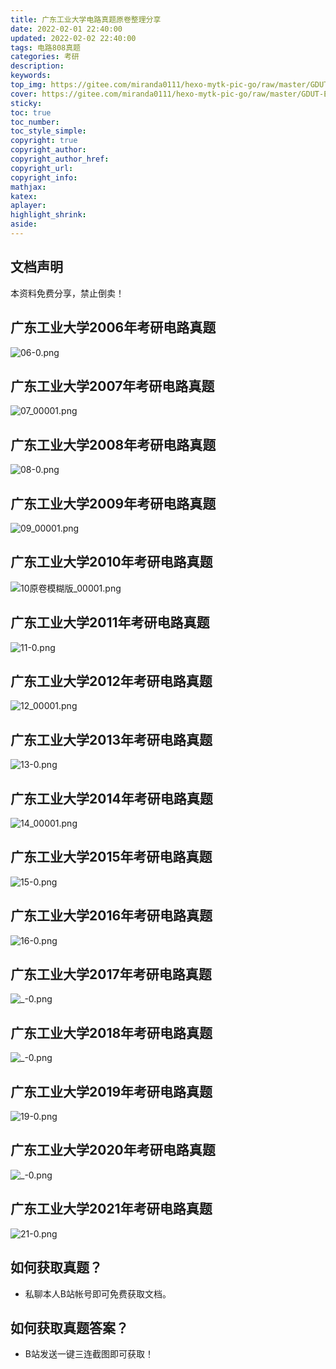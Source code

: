 ```yaml
---
title: 广东工业大学电路真题原卷整理分享
date: 2022-02-01 22:40:00
updated: 2022-02-02 22:40:00
tags: 电路808真题
categories: 考研
description: 
keywords:
top_img: https://gitee.com/miranda0111/hexo-mytk-pic-go/raw/master/GDUT-EE/20220203214214.png
cover: https://gitee.com/miranda0111/hexo-mytk-pic-go/raw/master/GDUT-EE/20220203214214.png
sticky:
toc: true
toc_number: 
toc_style_simple: 
copyright: true
copyright_author:
copyright_author_href:
copyright_url:
copyright_info:
mathjax:
katex:
aplayer:
highlight_shrink:
aside:
---
```


## 文档声明

本资料免费分享，禁止倒卖！

## 广东工业大学2006年考研电路真题

![06-0.png](https://ae03.alicdn.com/kf/H49e40439b21d4202ad7bff7c0a7142cdO.png)

## 广东工业大学2007年考研电路真题

![07_00001.png](https://ae03.alicdn.com/kf/H0e9755a35fda4df8915a0a13d3cb487eR.png)

## 广东工业大学2008年考研电路真题

![08-0.png](https://ae05.alicdn.com/kf/H15932b6bd917479d9ccdd9881576d7358.png)

## 广东工业大学2009年考研电路真题

![09_00001.png](https://ae01.alicdn.com/kf/H648e94ab52d64ea0988e4058657559196.png)

## 广东工业大学2010年考研电路真题

![10原卷模糊版_00001.png](https://ae03.alicdn.com/kf/H550c049bf0264089911d9c42b3423969q.png)

## 广东工业大学2011年考研电路真题

![11-0.png](https://ae03.alicdn.com/kf/H49f863379907481798537a2220964b7dA.png)

## 广东工业大学2012年考研电路真题

![12_00001.png](https://ae01.alicdn.com/kf/H4eeefc67207845dabfedfe16e10ae711H.png)

## 广东工业大学2013年考研电路真题

![13-0.png](https://ae02.alicdn.com/kf/H9ac57b434040482991b2c0e940c5565b3.png)

## 广东工业大学2014年考研电路真题

![14_00001.png](https://ae01.alicdn.com/kf/H8e6526fb9f7741c8a820585ef26aeb20r.png)

## 广东工业大学2015年考研电路真题

![15-0.png](https://ae01.alicdn.com/kf/Hfe62bc2dd5cc40428782c5fae352bc46B.png)

## 广东工业大学2016年考研电路真题

![16-0.png](https://ae02.alicdn.com/kf/H98f537f4139d43ddb6fcbd7515e6a3a3G.png)

## 广东工业大学2017年考研电路真题

![_-0.png](https://ae04.alicdn.com/kf/He579e3c21f644825832e7c861f0544a6c.png)

## 广东工业大学2018年考研电路真题

![_-0.png](https://ae05.alicdn.com/kf/H86d839cb196d47dd8309319a97d1c540g.png)

## 广东工业大学2019年考研电路真题

![19-0.png](https://ae01.alicdn.com/kf/H50e92279f4a04f5699518fac266266eei.png)

## 广东工业大学2020年考研电路真题

![_-0.png](https://ae05.alicdn.com/kf/H03f80b49eb4e496cb507ec7301c95346V.png)

## 广东工业大学2021年考研电路真题

![21-0.png](https://ae03.alicdn.com/kf/Hbce6ca58bb364742848f3612607972eaM.png)

## 如何获取真题？

 - 私聊本人B站帐号即可免费获取文档。

## 如何获取真题答案？

 - B站发送一键三连截图即可获取！
  














